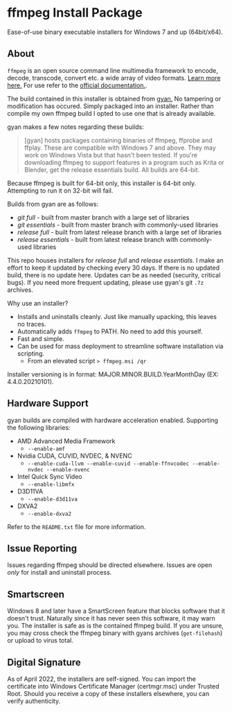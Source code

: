 # ffmpeg Install Package
Ease-of-use binary executable installers for Windows 7 and up (64bit/x64).

## About
`ffmpeg` is an open source command line multimedia framework to encode, decode, transcode, convert etc. a wide array of video formats. [Learn more here.](https://ffmpeg.org/about.html) For use refer to the [official documentation.](https://ffmpeg.org/documentation.html).

The build contained in this installer is obtained from [gyan.](https://www.gyan.dev/ffmpeg/builds/) No tampering or modification has occured. Simply packaged into an installer. Rather than compile my own ffmpeg build I opted to use one that is already available.

gyan makes a few notes regarding these builds:

> [gyan] hosts packages containing binaries of ffmpeg, ffprobe and ffplay. These are compatible with Windows 7 and above. They may work on Windows Vista but that hasn't been tested. If you're downloading ffmpeg to support features in a program such as Krita or Blender, get the release essentials build. All builds are 64-bit.

Because ffmpeg is built for 64-bit only, this installer is 64-bit only. Attempting to run it on 32-bit will fail.

Builds from gyan are as follows:

- _git full_ - built from master branch with a large set of libraries
- _git essentials_ - built from master branch with commonly-used libraries
- _release full_ - built from latest release branch with a large set of libraries
- _release essentials_ - built from latest release branch with commonly-used libraries

This repo houses installers for *release full* and *release essentials*. I make an effort to keep it updated by checking every 30 days. If there is no updated build, there is no update here. Updates can be as needed (security, critical bugs). If you need more frequent updating, please use gyan's git `.7z` archives.

Why use an installer?

- Installs and uninstalls cleanly. Just like manually upacking, this leaves no traces.
- Automatically adds `ffmpeg` to PATH. No need to add this yourself.
- Fast and simple.
- Can be used for mass deployment to streamline software installation via scripting.
  - From an elevated script `> ffmpeg.msi /qr`

Installer versioning is in format: MAJOR.MINOR.BUILD.YearMonthDay (EX: 4.4.0.20210101).

## Hardware Support
gyan builds are compiled with hardware acceleration enabled. Supporting the following libraries:

- AMD Advanced Media Framework
  - `--enable-amf`
- Nvidia CUDA, CUVID, NVDEC, & NVENC
  - `--enable-cuda-llvm --enable-cuvid --enable-ffnvcodec --enable-nvdec --enable-nvenc`
- Intel Quick Sync Video
  - `--enable-libmfx`
- D3D11VA
  - `--enable-d3d11va`
- DXVA2
  - `--enable-dxva2`

Refer to the `README.txt` file for more information.

## Issue Reporting
Issues regarding ffmpeg should be directed elsewhere. Issues are open *only* for install and uninstall process.

## Smartscreen
Windows 8 and later have a SmartScreen feature that blocks software that it doesn't trust. Naturally since it has never seen this software, it may warn you. The installer is safe as is the contained ffmpeg build. If you are unsure, you may cross check the ffmpeg binary with gyans archives (`get-filehash`) or upload to virus total.

## Digital Signature
As of April 2022, the installers are self-signed. You can import the certificate into Windows Certificate Manager (certmgr.msc) under Trusted Root. Should you receive a copy of these installers elsewhere, you can verify authenticity.